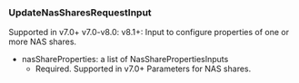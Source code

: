 ### UpdateNasSharesRequestInput
Supported in v7.0+
  v7.0-v8.0: 
  v8.1+: Input to configure properties of one or more NAS shares.

- nasShareProperties: a list of NasSharePropertiesInputs
  - Required. Supported in v7.0+
      Parameters for NAS shares.
